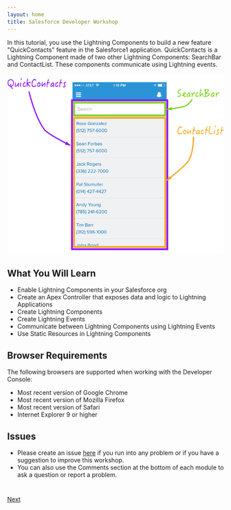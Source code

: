 ```yaml
---
layout: home
title: Salesforce Developer Workshop
---
```

In this tutorial, you use the Lightning Components to build a new feature "QuickContacts" feature in the Salesforce1 application. QuickContacts is a Lightning Component made of two other Lightning Components: SearchBar and ContactList. These components communicate using Lightning events.

<div style="width:100%;text-align:center;">
<img src="images/napkin.png" style="border:none;"/>
</div>

## What You Will Learn

- Enable Lightning Components in your Salesforce org
- Create an Apex Controller that exposes data and logic to Lightning Applications
- Create Lightning Components
- Create Lightning Events
- Communicate between Lightning Components using Lightning Events
- Use Static Resources in Lightning Components



## Browser Requirements

The following browsers are supported when working with the Developer Console:

  - Most recent version of Google Chrome
  - Most recent version of Mozilla Firefox
  - Most recent version of Safari
  - Internet Explorer 9 or higher

## Issues

- Please create an issue [here](https://github.com/ccoenraets/salesforce-lightning-tutorial/issues) if you run
into any problem or if you have a suggestion to improve this workshop.
- You can also use the Comments section at the bottom of each module to ask a question or report a problem.


<div class="row" style="margin-top:40px;">
<div class="col-sm-12">
<a href="setup-environment.html" class="btn btn-default pull-right">Next <i class="glyphicon glyphicon-chevron-right"></i></a>
</div>
</div>
